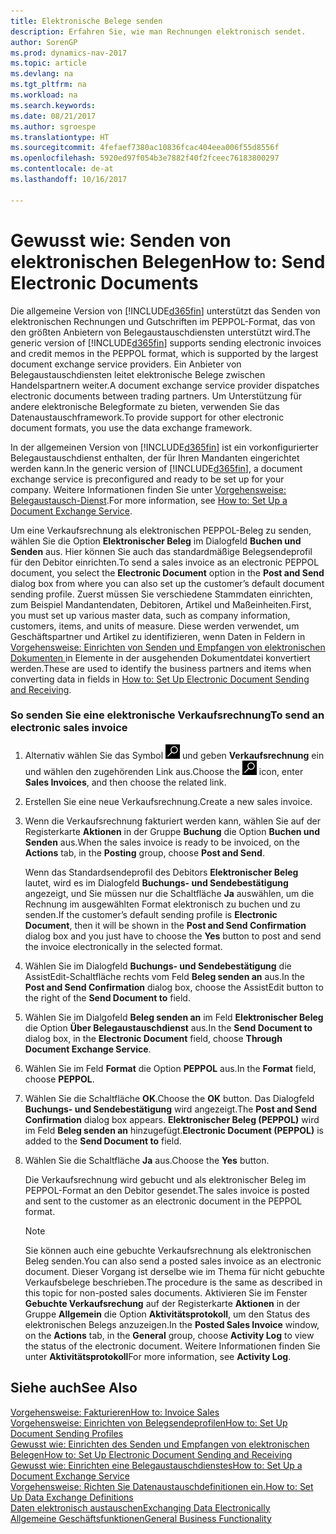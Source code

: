 ```yaml
---
title: Elektronische Belege senden
description: Erfahren Sie, wie man Rechnungen elektronisch sendet.
author: SorenGP
ms.prod: dynamics-nav-2017
ms.topic: article
ms.devlang: na
ms.tgt_pltfrm: na
ms.workload: na
ms.search.keywords: 
ms.date: 08/21/2017
ms.author: sgroespe
ms.translationtype: HT
ms.sourcegitcommit: 4fefaef7380ac10836fcac404eea006f55d8556f
ms.openlocfilehash: 5920ed97f054b3e7882f40f2fceec76183800297
ms.contentlocale: de-at
ms.lasthandoff: 10/16/2017

---
```

# <a name="how-to-send-electronic-documents"></a><span data-ttu-id="1cfce-103">Gewusst wie: Senden von elektronischen Belegen</span><span class="sxs-lookup"><span data-stu-id="1cfce-103">How to: Send Electronic Documents</span></span>
<span data-ttu-id="1cfce-104">Die allgemeine Version von [!INCLUDE[d365fin](includes/d365fin_md.md)] unterstützt das Senden von elektronischen Rechnungen und Gutschriften im PEPPOL-Format, das von den größten Anbietern von Belegaustauschdiensten unterstützt wird.</span><span class="sxs-lookup"><span data-stu-id="1cfce-104">The generic version of [!INCLUDE[d365fin](includes/d365fin_md.md)] supports sending electronic invoices and credit memos in the PEPPOL format, which is supported by the largest document exchange service providers.</span></span> <span data-ttu-id="1cfce-105">Ein Anbieter von Belegaustauschdiensten leitet elektronische Belege zwischen Handelspartnern weiter.</span><span class="sxs-lookup"><span data-stu-id="1cfce-105">A document exchange service provider dispatches electronic documents between trading partners.</span></span> <span data-ttu-id="1cfce-106">Um Unterstützung für andere elektronische Belegformate zu bieten, verwenden Sie das Datenaustauschframework.</span><span class="sxs-lookup"><span data-stu-id="1cfce-106">To provide support for other electronic document formats, you use the data exchange framework.</span></span>  

 <span data-ttu-id="1cfce-107">In der allgemeinen Version von [!INCLUDE[d365fin](includes/d365fin_md.md)] ist ein vorkonfigurierter Belegaustauschdienst enthalten, der für Ihren Mandanten eingerichtet werden kann.</span><span class="sxs-lookup"><span data-stu-id="1cfce-107">In the generic version of [!INCLUDE[d365fin](includes/d365fin_md.md)], a document exchange service is preconfigured and ready to be set up for your company.</span></span> <span data-ttu-id="1cfce-108">Weitere Informationen finden Sie unter [Vorgehensweise: Belegaustausch-Dienst](across-how-to-set-up-a-document-exchange-service.md).</span><span class="sxs-lookup"><span data-stu-id="1cfce-108">For more information, see [How to: Set Up a Document Exchange Service](across-how-to-set-up-a-document-exchange-service.md).</span></span>  

 <span data-ttu-id="1cfce-109">Um eine Verkaufsrechnung als elektronischen PEPPOL-Beleg zu senden, wählen Sie die Option **Elektronischer Beleg** im Dialogfeld **Buchen und Senden** aus. Hier können Sie auch das standardmäßige Belegsendeprofil für den Debitor einrichten.</span><span class="sxs-lookup"><span data-stu-id="1cfce-109">To send a sales invoice as an electronic PEPPOL document, you select the **Electronic Document** option in the **Post and Send** dialog box from where you can also set up the customer’s default document sending profile.</span></span> <span data-ttu-id="1cfce-110">Zuerst müssen Sie verschiedene Stammdaten einrichten, zum Beispiel Mandantendaten, Debitoren, Artikel und Maßeinheiten.</span><span class="sxs-lookup"><span data-stu-id="1cfce-110">First, you must set up various master data, such as company information, customers, items, and units of measure.</span></span> <span data-ttu-id="1cfce-111">Diese werden verwendet, um Geschäftspartner und Artikel zu identifizieren, wenn Daten in Feldern in [Vorgehensweise: Einrichten von Senden und Empfangen von elektronischen Dokumenten ](across-how-to-set-up-electronic-document-sending-and-receiving.md)in Elemente in der ausgehenden Dokumentdatei konvertiert werden.</span><span class="sxs-lookup"><span data-stu-id="1cfce-111">These are used to identify the business partners and items when converting data in fields in [How to: Set Up Electronic Document Sending and Receiving](across-how-to-set-up-electronic-document-sending-and-receiving.md).</span></span>  

### <a name="to-send-an-electronic-sales-invoice"></a><span data-ttu-id="1cfce-112">So senden Sie eine elektronische Verkaufsrechnung</span><span class="sxs-lookup"><span data-stu-id="1cfce-112">To send an electronic sales invoice</span></span>  

1.  <span data-ttu-id="1cfce-113">Alternativ wählen Sie das Symbol ![Nach Seite oder Bericht suchen](media/ui-search/search_small.png "Nach Seite oder Bericht suchen") und geben **Verkaufsrechnung** ein und wählen den zugehörenden Link aus.</span><span class="sxs-lookup"><span data-stu-id="1cfce-113">Choose the ![Search for Page or Report](media/ui-search/search_small.png "Search for Page or Report icon") icon, enter **Sales Invoices**, and then choose the related link.</span></span>  

2.  <span data-ttu-id="1cfce-114">Erstellen Sie eine neue Verkaufsrechnung.</span><span class="sxs-lookup"><span data-stu-id="1cfce-114">Create a new sales invoice.</span></span>  

3.  <span data-ttu-id="1cfce-115">Wenn die Verkaufsrechnung fakturiert werden kann, wählen Sie auf der Registerkarte **Aktionen** in der Gruppe **Buchung** die Option **Buchen und Senden** aus.</span><span class="sxs-lookup"><span data-stu-id="1cfce-115">When the sales invoice is ready to be invoiced, on the **Actions** tab, in the **Posting** group, choose **Post and Send**.</span></span>  

     <span data-ttu-id="1cfce-116">Wenn das Standardsendeprofil des Debitors **Elektronischer Beleg** lautet, wird es im Dialogfeld **Buchungs- und Sendebestätigung** angezeigt, und Sie müssen nur die Schaltfläche **Ja** auswählen, um die Rechnung im ausgewählten Format elektronisch zu buchen und zu senden.</span><span class="sxs-lookup"><span data-stu-id="1cfce-116">If the customer’s default sending profile is **Electronic Document**, then it will be shown in the **Post and Send Confirmation** dialog box and you just have to choose the **Yes** button to post and send the invoice electronically in the selected format.</span></span>  

4.  <span data-ttu-id="1cfce-117">Wählen Sie im Dialogfeld **Buchungs- und Sendebestätigung** die AssistEdit-Schaltfläche rechts vom Feld **Beleg senden an** aus.</span><span class="sxs-lookup"><span data-stu-id="1cfce-117">In the **Post and Send Confirmation** dialog box, choose the AssistEdit button to the right of the **Send Document to** field.</span></span>  

5.  <span data-ttu-id="1cfce-118">Wählen Sie im Dialgofeld **Beleg senden an** im Feld **Elektronischer Beleg** die Option **Über Belegaustauschdienst** aus.</span><span class="sxs-lookup"><span data-stu-id="1cfce-118">In the **Send Document to** dialog box, in the **Electronic Document** field, choose **Through Document Exchange Service**.</span></span>  

6.  <span data-ttu-id="1cfce-119">Wählen Sie im Feld **Format** die Option **PEPPOL** aus.</span><span class="sxs-lookup"><span data-stu-id="1cfce-119">In the **Format** field, choose **PEPPOL**.</span></span>  

7.  <span data-ttu-id="1cfce-120">Wählen Sie die Schaltfläche **OK**.</span><span class="sxs-lookup"><span data-stu-id="1cfce-120">Choose the **OK** button.</span></span> <span data-ttu-id="1cfce-121">Das Dialogfeld **Buchungs- und Sendebestätigung** wird angezeigt.</span><span class="sxs-lookup"><span data-stu-id="1cfce-121">The **Post and Send Confirmation** dialog box appears.</span></span> <span data-ttu-id="1cfce-122">**Elektronischer Beleg (PEPPOL)** wird im Feld **Beleg senden an** hinzugefügt.</span><span class="sxs-lookup"><span data-stu-id="1cfce-122">**Electronic Document (PEPPOL)** is added to the **Send Document to** field.</span></span>  

8.  <span data-ttu-id="1cfce-123">Wählen Sie die Schaltfläche **Ja** aus.</span><span class="sxs-lookup"><span data-stu-id="1cfce-123">Choose the **Yes** button.</span></span>  

     <span data-ttu-id="1cfce-124">Die Verkaufsrechnung wird gebucht und als elektronischer Beleg im PEPPOL-Format an den Debitor gesendet.</span><span class="sxs-lookup"><span data-stu-id="1cfce-124">The sales invoice is posted and sent to the customer as an electronic document in the PEPPOL format.</span></span>  

    > [!NOTE]  
    >  <span data-ttu-id="1cfce-125">Sie können auch eine gebuchte Verkaufsrechnung als elektronischen Beleg senden.</span><span class="sxs-lookup"><span data-stu-id="1cfce-125">You can also send a posted sales invoice as an electronic document.</span></span> <span data-ttu-id="1cfce-126">Dieser Vorgang ist derselbe wie im Thema für nicht gebuchte Verkaufsbelege beschrieben.</span><span class="sxs-lookup"><span data-stu-id="1cfce-126">The procedure is the same as described in this topic for non-posted sales documents.</span></span> <span data-ttu-id="1cfce-127">Aktivieren Sie im Fenster **Gebuchte Verkaufsrechung** auf der Registerkarte **Aktionen** in der Gruppe **Allgemein** die Option **Aktivitätsprotokoll**, um den Status des elektronischen Belegs anzuzeigen.</span><span class="sxs-lookup"><span data-stu-id="1cfce-127">In the **Posted Sales Invoice** window, on the **Actions** tab, in the **General** group, choose **Activity Log** to view the status of the electronic document.</span></span> <span data-ttu-id="1cfce-128">Weitere Informationen finden Sie unter **Aktivitätsprotokoll**</span><span class="sxs-lookup"><span data-stu-id="1cfce-128">For more information, see **Activity Log**.</span></span>  

## <a name="see-also"></a><span data-ttu-id="1cfce-129">Siehe auch</span><span class="sxs-lookup"><span data-stu-id="1cfce-129">See Also</span></span>  
[<span data-ttu-id="1cfce-130">Vorgehensweise: Fakturieren</span><span class="sxs-lookup"><span data-stu-id="1cfce-130">How to: Invoice Sales</span></span>](sales-how-invoice-sales.md)  
[<span data-ttu-id="1cfce-131">Vorgehensweise: Einrichten von Belegsendeprofilen</span><span class="sxs-lookup"><span data-stu-id="1cfce-131">How to: Set Up Document Sending Profiles</span></span>](sales-how-setup-document-send-profiles.md)  
[<span data-ttu-id="1cfce-132">Gewusst wie: Einrichten des Senden und Empfangen von elektronischen Belegen</span><span class="sxs-lookup"><span data-stu-id="1cfce-132">How to: Set Up Electronic Document Sending and Receiving</span></span>](across-how-to-set-up-electronic-document-sending-and-receiving.md)  
[<span data-ttu-id="1cfce-133">Gewusst wie: Einrichten eine Belegaustauschdienstes</span><span class="sxs-lookup"><span data-stu-id="1cfce-133">How to: Set Up a Document Exchange Service</span></span>](across-how-to-set-up-a-document-exchange-service.md)  
[<span data-ttu-id="1cfce-134">Vorgehensweise: Richten Sie Datenaustauschdefinitionen ein.</span><span class="sxs-lookup"><span data-stu-id="1cfce-134">How to: Set Up Data Exchange Definitions</span></span>](across-how-to-set-up-data-exchange-definitions.md)  
[<span data-ttu-id="1cfce-135">Daten elektronisch austauschen</span><span class="sxs-lookup"><span data-stu-id="1cfce-135">Exchanging Data Electronically</span></span>](across-data-exchange.md)  
[<span data-ttu-id="1cfce-136">Allgemeine Geschäftsfunktionen</span><span class="sxs-lookup"><span data-stu-id="1cfce-136">General Business Functionality</span></span>](ui-across-business-areas.md)  

